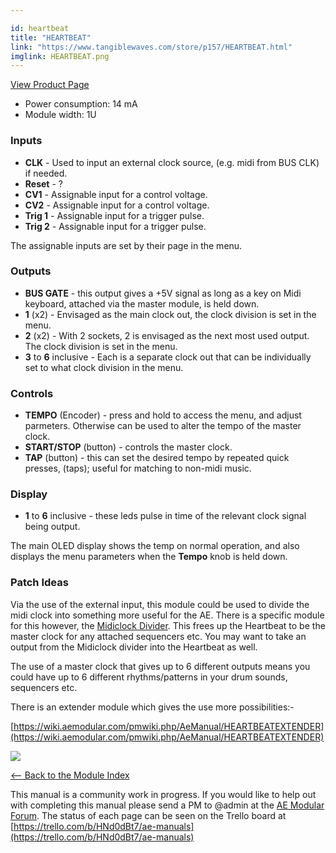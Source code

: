 ```yaml
---

id: heartbeat
title: "HEARTBEAT"
link: "https://www.tangiblewaves.com/store/p157/HEARTBEAT.html"
imglink: HEARTBEAT.png
---
```



[View Product Page](https://www.tangiblewaves.com/store/p157/HEARTBEAT.html)

*   Power consumption: 14 mA
*   Module width: 1U

### Inputs

*   **CLK** - Used to input an external clock source, (e.g. midi from BUS CLK) if needed.
*   **Reset** - ?
*   **CV1** - Assignable input for a control voltage.
*   **CV2** - Assignable input for a control voltage.
*   **Trig 1** - Assignable input for a trigger pulse.
*   **Trig 2** - Assignable input for a trigger pulse.

The assignable inputs are set by their page in the menu.

### Outputs

*   **BUS GATE** - this output gives a +5V signal as long as a key on Midi keyboard, attached via the master module, is held down.
*   **1** (x2) - Envisaged as the main clock out, the clock division is set in the menu.
*   **2** (x2) - With 2 sockets, 2 is envisaged as the next most used output. The clock division is set in the menu.
*   **3** to **6** inclusive - Each is a separate clock out that can be individually set to what clock division in the menu.

### Controls

*   **TEMPO** (Encoder) - press and hold to access the menu, and adjust parmeters. Otherwise can be used to alter the tempo of the master clock.
*   **START/STOP** (button) - controls the master clock.
*   **TAP** (button) - this can set the desired tempo by repeated quick presses, (taps); useful for matching to non-midi music.

### Display

*   **1** to **6** inclusive - these leds pulse in time of the relevant clock signal being output.

The main OLED display shows the temp on normal operation, and also displays the menu parameters when the **Tempo** knob is held down.

### Patch Ideas

Via the use of the external input, this module could be used to divide the midi clock into something more useful for the AE. There is a specific module for this however, the [Midiclock Divider](https://wiki.aemodular.com/pmwiki.php/AeManual/BEATDIVIDER). This frees up the Heartbeat to be the master clock for any attached sequencers etc. You may want to take an output from the Midiclock divider into the Heartbeat as well.

The use of a master clock that gives up to 6 different outputs means you could have up to 6 different rhythms/patterns in your drum sounds, sequencers etc.

There is an extender module which gives the use more possibilities:-

[https://wiki.aemodular.com/pmwiki.php/AeManual/HEARTBEATEXTENDER](https://wiki.aemodular.com/pmwiki.php/AeManual/HEARTBEATEXTENDER)

[![](/images/th00---HEARTBEAT.png.jpg)](https://wiki.aemodular.com/uploads/AeManual/HEARTBEAT/HEARTBEAT.png "HEARTBEAT")

[<-- Back to the Module Index](https://wiki.aemodular.com/pmwiki.php/AeManual/Modules)

This manual is a community work in progress. If you would like to help out with completing this manual please send a PM to @admin at the [AE Modular Forum](http://forum.aemodular.com). The status of each page can be seen on the Trello board at [https://trello.com/b/HNd0dBt7/ae-manuals](https://trello.com/b/HNd0dBt7/ae-manuals)